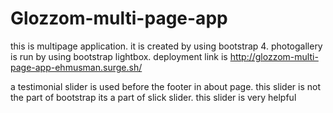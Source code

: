 # Glozzom-multi-page-app

this is multipage application. it is created by using bootstrap 4. photogallery is run by using bootstrap lightbox.
deployment link is
http://glozzom-multi-page-app-ehmusman.surge.sh/

a testimonial slider is used before the footer in about page. this slider is not the part of bootstrap its a part of slick slider. this slider is very helpful
